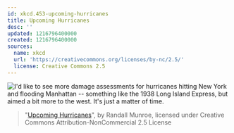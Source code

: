 ```yaml
---
id: xkcd.453-upcoming-hurricanes
title: Upcoming Hurricanes
desc: ''
updated: 1216796400000
created: 1216796400000
sources:
  name: xkcd
  url: 'https://creativecommons.org/licenses/by-nc/2.5/'
  license: Creative Commons 2.5
---
```

![I'd like to see more damage assessments for hurricanes hitting New York and flooding Manhattan -- something like the 1938 Long Island Express, but aimed a bit more to the west.  It's just a matter of time.](https://imgs.xkcd.com/comics/upcoming_hurricanes.png)
> "[Upcoming Hurricanes](https://xkcd.com/453/)", by Randall Munroe, licensed under Creative Commons Attribution-NonCommercial 2.5 License

